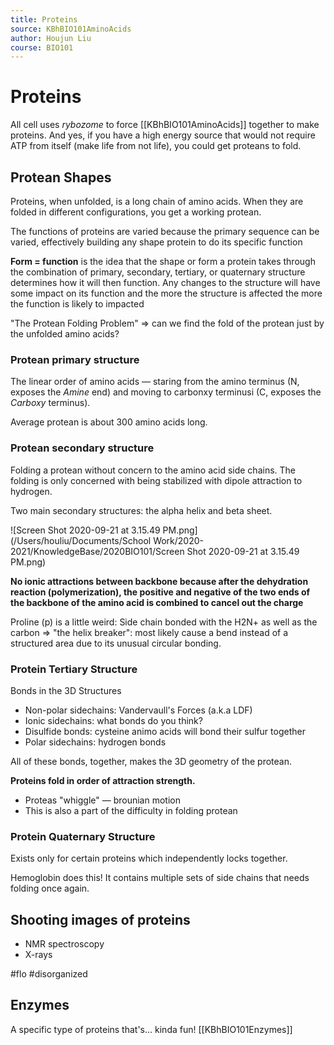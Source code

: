 ```yaml
---
title: Proteins
source: KBhBIO101AminoAcids
author: Houjun Liu
course: BIO101
---
```


# Proteins
All cell uses _rybozome_ to force [[KBhBIO101AminoAcids]] together to make proteins. And yes, if you have a high energy source that would not require ATP from itself (make life from not life), you could get proteans to fold.

## Protean Shapes

Proteins, when unfolded, is a long chain of amino acids. When they are folded in different configurations, you get a working protean.

The functions of proteins are varied because the primary sequence can be varied, effectively building any shape protein to do its specific function

**Form = function** is the idea that the shape or form a protein takes through the combination of primary, secondary, tertiary, or quaternary structure determines how it will then function. Any changes to the structure will have some impact on its function and the more the structure is affected the more the function is likely to impacted

"The Protean Folding Problem" => can we find the fold of the protean just by the unfolded amino acids?

### Protean primary structure

The linear order of amino acids — staring from the amino terminus (N, exposes the _Amine_ end) and moving to carbonxy terminusi (C, exposes the _Carboxy_ terminus).

Average protean is about 300 amino acids long.

### Protean secondary structure

Folding a protean without concern to the amino acid side chains. The folding is only concerned with being stabilized with dipole attraction to hydrogen.

Two main secondary structures: the alpha helix and beta sheet.


![Screen Shot 2020-09-21 at 3.15.49 PM.png](/Users/houliu/Documents/School Work/2020-2021/KnowledgeBase/2020BIO101/Screen Shot 2020-09-21 at 3.15.49 PM.png)

**No ionic attractions between backbone because after the dehydration reaction (polymerization), the positive and negative of the two ends of the backbone of the amino acid is combined to cancel out the charge**

Proline (p) is a little weird: Side chain bonded with the H2N+ as well as the carbon => "the helix breaker": most likely cause a bend instead of a structured area due to its unusual circular bonding.

### Protein Tertiary Structure

Bonds in the 3D Structures

* Non-polar sidechains: Vandervaull's Forces (a.k.a LDF)
* Ionic sidechains: what bonds do you think?
* Disulfide bonds: cysteine animo acids will bond their sulfur together
* Polar sidechains: hydrogen bonds

All of these bonds, together, makes the 3D geometry of the protean.

**Proteins fold in order of attraction strength.**


* Proteas "whiggle" — brounian motion
* This is also a part of the difficulty in folding protean

### Protein Quaternary Structure

Exists only for certain proteins which independently locks together.

Hemoglobin does this! It contains multiple sets of side chains that needs folding once again.


## Shooting images of proteins

* NMR spectroscopy
* X-rays 

#flo #disorganized

## Enzymes
A specific type of proteins that's... kinda fun! [[KBhBIO101Enzymes]]
